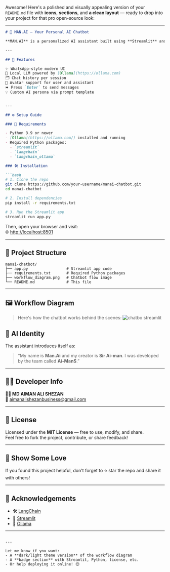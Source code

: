 Awesome! Here's a polished and visually appealing version of your `README.md` file with **icons**, **sections**, and **a clean layout** — ready to drop into your project for that pro open-source look:

---

```markdown
# 💬 MAN.AI — Your Personal AI Chatbot

**MAN.AI** is a personalized AI assistant built using **Streamlit** and **LangChain**, powered by the `llama3.1` model via **Ollama**. With a sleek WhatsApp-style UI, avatars, and real-time memory, this bot provides smart and seamless conversations for any user.

---

## 🚀 Features

✨ WhatsApp-style modern UI  
🧠 Local LLM powered by [Ollama](https://ollama.com)  
🗂 Chat history per session  
👤 Avatar support for user and assistant  
⏩ Press `Enter` to send messages  
💡 Custom AI persona via prompt template


---

## ⚙️ Setup Guide

### 🧾 Requirements

- Python 3.9 or newer  
- [Ollama](https://ollama.com/) installed and running  
- Required Python packages:
  - `streamlit`
  - `langchain`
  - `langchain_ollama`

### 🛠 Installation

```bash
# 1. Clone the repo
git clone https://github.com/your-username/manai-chatbot.git
cd manai-chatbot

# 2. Install dependencies
pip install -r requirements.txt

# 3. Run the Streamlit app
streamlit run app.py
```

Then, open your browser and visit:  
🌐 [http://localhost:8501](http://localhost:8501)

---

## 📁 Project Structure

```
manai-chatbot/
├── app.py                 # Streamlit app code
├── requirements.txt       # Required Python packages
├── workflow_diagram.png   # Chatbot flow image
└── README.md              # This file
```

---

## 🖼 Workflow Diagram

> Here's how the chatbot works behind the scenes:
![chatbo streamlit](https://github.com/user-attachments/assets/f62310f2-aee9-43f5-9094-af90fbb1cbe6)



## 🤖 AI Identity

The assistant introduces itself as:

> “My name is **Man.Ai** and my creator is **Sir Ai-man**. I was developed by the team called **Ai-ManS**.”


---

## 🧑‍💻 Developer Info

**👨‍💻 MD AIMAN ALI SHEZAN**  
📧 [aimanalishezanbusiness@gmail.com](mailto:aimanalishezanbusiness@gmail.com)  

---

## 📜 License

Licensed under the **MIT License** — free to use, modify, and share.  
Feel free to fork the project, contribute, or share feedback!

---

## 🌟 Show Some Love

If you found this project helpful, don't forget to ⭐ star the repo and share it with others!

---

## 🙏 Acknowledgements

- 🛠 [LangChain](https://www.langchain.com/)
- 🧪 [Streamlit](https://streamlit.io/)
- 🧠 [Ollama](https://ollama.com/)

---
```

---

Let me know if you want:
- A **dark/light theme version** of the workflow diagram  
- A **badge section** with Streamlit, Python, license, etc.  
- Or help deploying it online! 😊
